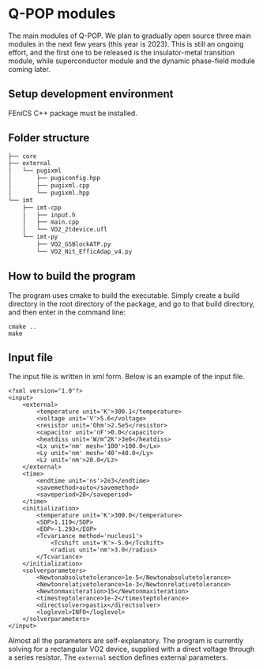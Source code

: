 # Q-POP modules

The main modules of Q-POP. We plan to gradually open source three main modules in the next few years (this year is 2023). This is still an ongoing effort, and the first one to be released is the insulator-metal transition module, while superconductor module and the dynamic phase-field module coming later.

## Setup development environment
FEniCS C++ package must be installed.

## Folder structure
```sh
├── core
├── external
│   └── pugixml
│       ├── pugiconfig.hpp
│       ├── pugixml.cpp
│       └── pugixml.hpp
└── imt
    ├── imt-cpp
    │   ├── input.h
    │   ├── main.cpp
    │   └── VO2_2tdevice.ufl
    └── imt-py
        ├── VO2_GSBlockATP.py
        └── VO2_Nit_EfficAdap_v4.py
```

## How to build the program
The program uses cmake to build the executable. Simply create a build directory in the root directory of the package, and go to that build directory, and then enter in the command line: 

```
cmake ..
make
```

## Input file
The input file is written in xml form. Below is an example of the input file.
```
<?xml version="1.0"?>
<input>
    <external>
        <temperature unit='K'>300.1</temperature>
        <voltage unit='V'>5.6</voltage>
        <resistor unit='Ohm'>2.5e5</resistor>
        <capacitor unit='nF'>0.0</capacitor>
	    <heatdiss unit='W/m^2K'>3e6</heatdiss>
	    <Lx unit='nm' mesh='100'>100.0</Lx>
	    <Ly unit='nm' mesh='40'>40.0</Ly>
	    <Lz unit='nm'>20.0</Lz>
    </external>
    <time>
	    <endtime unit='ns'>2e3</endtime>
	    <savemethod>auto</savemethod>
	    <saveperiod>20</saveperiod>
    </time>
    <initialization>
	    <temperature unit='K'>300.0</temperature>
	    <SOP>1.119</SOP>
	    <EOP>-1.293</EOP>
	    <Tcvariance method='nucleus1'>
	        <Tcshift unit='K'>-5.0</Tcshift>
	        <radius unit='nm'>3.0</radius>
	    </Tcvariance>
    </initialization>
    <solverparameters>
	    <Newtonabsolutetolerance>1e-5</Newtonabsolutetolerance>
	    <Newtonrelativetolerance>1e-3</Newtonrelativetolerance>
	    <Newtonmaxiteration>15</Newtonmaxiteration>
	    <timesteptolerance>1e-2</timesteptolerance>
	    <directsolver>pastix</directsolver>
	    <loglevel>INFO</loglevel>
    </solverparameters>
</input>
```
Almost all the parameters are self-explanatory. The program is currently solving for a rectangular VO2 device, supplied with a direct voltage through a series resistor. The ```external``` section defines external parameters.